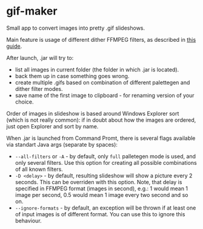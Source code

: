 # gif-maker
Small app to convert images into pretty .gif slideshows.

Main feature is usage of different dither FFMPEG filters, as described in [this guide](http://blog.pkh.me/p/21-high-quality-gif-with-ffmpeg.html).

After launch, .jar will try to:
* list all images in current folder (the folder in which .jar is located).
* back them up in case something goes wrong.
* create multiple .gifs based on combination of different palettegen and dither filter modes.
* save name of the first image to clipboard - for renaming version of your choice.

Order of images in slideshow is based around Windows Explorer sort (which is not really common): if in doubt about how the images are ordered, just open Explorer and sort by name.

When .jar is launched from Command Promt, there is several flags available via standart Java args (separate by spaces):
* `--all-filters` or `-A` - by default, only `full` palletegen mode is used, and only several filters. Use this option for creating all possible combinations of all known filters.
* `-D <delay>` - by default, resulting slideshow will show a picture every 2 seconds. This can be overriden with this option. Note, that delay is specified in FFMPEG format (images in second), e.g.: 1 would mean 1 image per second, 0.5 would mean 1 image every two second and so on.
* `--ignore-formats` - by default, an exception will be thrown if at least one of input images is of different format. You can use this to ignore this behaviour.
